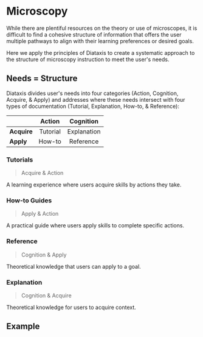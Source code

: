 # Microscopy 

While there are plentiful resources on the theory or use of microscopes, it is difficult to find a cohesive structure of information that offers the user multiple pathways to align with their learning preferences or desired goals. 

Here we apply the principles of Diataxis to create a systematic approach to the structure of microscopy instruction to meet the user's needs. 

## Needs = Structure 
Diataxis divides user's needs into four categories (Action, Cognition, Acquire, & Apply) and addresses where these needs intersect with four types of documentation (Tutorial, Explanation, How-to, & Reference):


 |  | Action | Cognition | 
 | --- | :--------: | :-----------: |
 | **Acquire** | Tutorial | Explanation |
 | **Apply** | How-to | Reference |

### Tutorials 
> Acquire & Action 

A learning experience where users acquire skills by actions they take. 

### How-to Guides 
> Apply & Action  

A practical guide where users apply skills to complete specific actions. 

### Reference 
> Cognition & Apply 

Theoretical knowledge that users can apply to a goal. 

### Explanation 
> Cognition & Acquire

Theoretical knowledge for users to acquire context. 

## Example 

